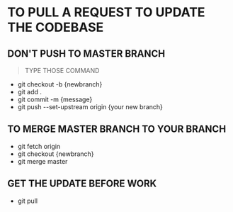 # TO PULL A REQUEST TO UPDATE THE CODEBASE

## DON'T PUSH TO MASTER BRANCH

> TYPE THOSE COMMAND

- git checkout -b {newbranch}
- git add .
- git commit -m {message}
- git push --set-upstream origin {your new branch}

## TO MERGE MASTER BRANCH TO YOUR BRANCH

- git fetch origin
- git checkout {newbranch}
- git merge master

## GET THE UPDATE BEFORE WORK

- git pull
